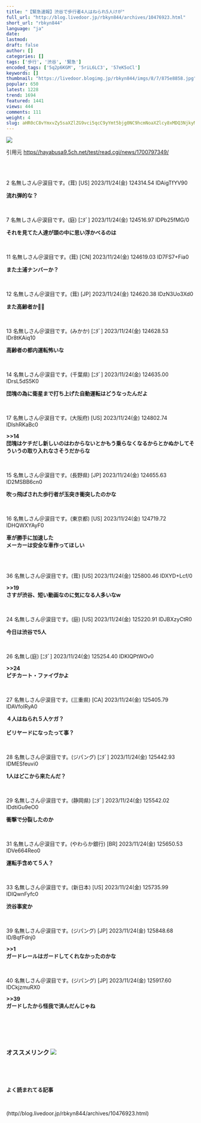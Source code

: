 ```yaml
---
title: "【緊急速報】渋谷で歩行者4人はねられ5人けが"
full_url: "http://blog.livedoor.jp/rbkyn844/archives/10476923.html"
short_url: "rbkyn844"
language: "ja"
date: 
lastmod: 
draft: false
author: []
categories: []
tags: ['歩行', '渋谷', '緊急']
encoded_tags: ['5q2p6KGM', '5riL6LC3', '57eK5oCl']
keywords: []
thumbnail: "https://livedoor.blogimg.jp/rbkyn844/imgs/8/7/875e8858.jpg"
popular: 650
latest: 1228
trend: 1694
featured: 1441
views: 444
comments: 111
weight: 4
slug: aHR0cC8vYmxvZy5saXZlZG9vci5qcC9yYmt5bjg0NC9hcmNoaXZlcy8xMDQ3NjkyMy5odG1s
---
```


![](https://livedoor.blogimg.jp/rbkyn844/imgs/8/7/875e8858.jpg)

<div><p>引用元 <a title='' target='_blank' href='https//hayabusa9.5ch.net/test/read.cgi/news/1700797349/'>https//hayabusa9.5ch.net/test/read.cgi/news/1700797349/ </a> </p><br> <br> <p class='res1'>2 名無しさん＠涙目です。(茸) [US] 2023/11/24(金) 124314.54 IDAigTfYV90 </p> <p class='res2'><b> 流れ弾的な？ </b></p><br> <p class='res1'>7 名無しさん＠涙目です。(庭) [ﾆﾀﾞ] 2023/11/24(金) 124516.97 IDPb25fMG/0 </p> <p class='res2'><b> それを見てた人達が頭の中に思い浮かべるのは </b></p><br> <p class='res1'>11 名無しさん＠涙目です。(茸) [CN] 2023/11/24(金) 124619.03 ID7FS7+Fia0 </p> <p class='res2'><b> また土浦ナンバーか？ </b></p><br> <p class='res1'>12 名無しさん＠涙目です。(茸) [JP] 2023/11/24(金) 124620.38 IDzN3Uo3Xd0 </p> <p class='res2'><b> また高齢者か👴👵 </b></p><br> <p class='no-pc'></p> <p class='res1'>13 名無しさん＠涙目です。(みかか) [ﾆﾀﾞ] 2023/11/24(金) 124628.53 IDr8tKAiq10 </p> <p class='res2'><b> 高齢者の都内運転怖いな </b></p><br> <p class='res1'>14 名無しさん＠涙目です。(千葉県) [ﾆﾀﾞ] 2023/11/24(金) 124635.00 IDrsL5dS5K0 </p> <p class='res2'><b> 団塊の為に衛星まで打ち上げた自動運転はどうなったんだよ </b></p><br> <p class='res1'>17 名無しさん＠涙目です。(大阪府) [US] 2023/11/24(金) 124802.74 IDlshRKaBc0 </p> <p class='res2'><b> >>14 <br> 団塊はケチだし新しいのはわからないとかもう乗らなくなるからとかぬかしてそういうの取り入れなさそうだからな </b></p><br> <p class='res1'>15 名無しさん＠涙目です。(長野県) [JP] 2023/11/24(金) 124655.63 ID2MSBB6cn0 </p> <p class='res2'><b> 吹っ飛ばされた歩行者が玉突き衝突したのかな </b></p><br> <p class='res1'>16 名無しさん＠涙目です。(東京都) [US] 2023/11/24(金) 124719.72 IDHQWXYAyF0 </p> <p class='res2'><b> 車が勝手に加速した <br> メーカーは安全な車作ってほしい </b></p><br> <br> <p class='res1'>36 名無しさん＠涙目です。(茸) [US] 2023/11/24(金) 125800.46 IDXYD+Lcf/0 </p> <p class='res2'><b> >>19 <br> さすが渋谷、短い動画なのに気になる人多いなw </b></p><br> <p class='res1'>24 名無しさん＠涙目です。(庭) [US] 2023/11/24(金) 125220.91 IDJBXzyCtR0 </p> <p class='res2'><b> 今日は渋谷で5人 </b></p><br> <p class='res1'>26 名無し(庭) [ﾆﾀﾞ] 2023/11/24(金) 125254.40 IDKIQPtWOv0 </p> <p class='res2'><b> >>24 <br> ピチカート・ファイヴかよ </b></p><br> <p class='res1'>27 名無しさん＠涙目です。(三重県) [CA] 2023/11/24(金) 125405.79 IDAVfoIRyA0 </p> <p class='res2'><b> ４人はねられ５人ケガ？ <br> <br> ビリヤードになったって事？ </b></p><br> <p class='res1'>28 名無しさん＠涙目です。(ジパング) [ﾆﾀﾞ] 2023/11/24(金) 125442.93 IDMESfeuvi0 </p> <p class='res2'><b> 1人はどこから来たんだ？ </b></p><br> <p class='res1'>29 名無しさん＠涙目です。(静岡県) [ﾆﾀﾞ] 2023/11/24(金) 125542.02 IDdtiGu9eO0 </p> <p class='res2'><b> 衝撃で分裂したのか </b></p><br> <p class='res1'>31 名無しさん＠涙目です。(やわらか銀行) [BR] 2023/11/24(金) 125650.53 IDVe664Reo0 </p> <p class='res2'><b> 運転手含めて５人？ </b></p><br> <p class='res1'>33 名無しさん＠涙目です。(新日本) [US] 2023/11/24(金) 125735.99 IDIQwnFyfc0 </p> <p class='res2'><b> 渋谷事変か </b></p><br> <p class='res1'>39 名無しさん＠涙目です。(ジパング) [JP] 2023/11/24(金) 125848.68 ID/BqfFdnj0 </p> <p class='res2'><b> >>1 <br> ガードレールはガードしてくれなかったのかな </b></p><br> <p class='res1'>40 名無しさん＠涙目です。(ジパング) [JP] 2023/11/24(金) 125917.60 IDCkjzmuRX0 </p> <p class='res2'><b> >>39 <br> ガードしたから怪我で済んだんじゃね </b></p><br> <p id='5077e33f033c4e934bb013c7c4eb8bbd'> </p><br> <br> <p class='no-pc'></p> <h3 class='linkh'>オススメリンク <img src='http//blog.livedoor.jp/rbkyn844/ftp/fusagikom-fikergh.png'></h3> <p class='link2'> </p><br> <p class='no-pc'></p> <p class='no-pc'><br><p><b>よく読まれてる記事</b></p><br></p> </div>

(http//blog.livedoor.jp/rbkyn844/archives/10476923.html)
